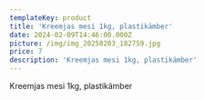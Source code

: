 ```yaml
---
templateKey: product
title: 'Kreemjas mesi 1kg, plastikämber'
date: 2024-02-09T14:46:00.000Z
picture: /img/img_20250203_182759.jpg
price: 7
description: 'Kreemjas mesi 1kg, plastikämber'
---
```

Kreemjas mesi 1kg, plastikämber
